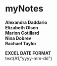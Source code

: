 # myNotes

**Alexandra Daddario** <br /> 
**Elizabeth Olsen** <br /> 
**Marion Cotillard** <br /> 
**Nina Dobrev** <br /> 
**Rachael Taylor** <br /> 



**EXCEL DATE FORMAT**
<br />
text(A1,"yyyy-mm-dd")


